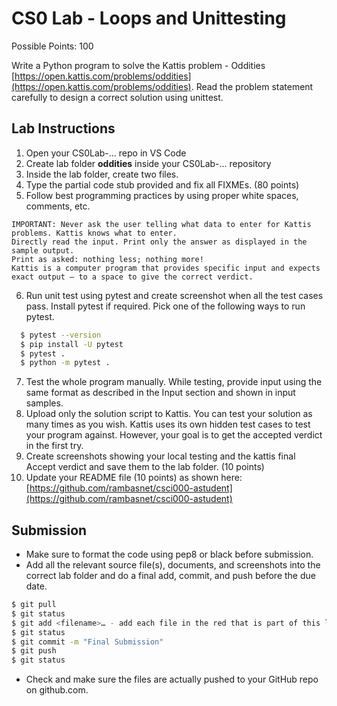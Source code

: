 # CS0 Lab - Loops and Unittesting

Possible Points: 100

Write a Python program to solve the Kattis problem - Oddities [https://open.kattis.com/problems/oddities](https://open.kattis.com/problems/oddities). Read the problem statement carefully to design a correct solution using unittest.

## Lab Instructions

1. Open your CS0Lab-... repo in VS Code
2. Create lab folder **oddities** inside your CS0Lab-... repository
3. Inside the lab folder, create two files.
4. Type the partial code stub provided and fix all FIXMEs. (80 points)
5. Follow best programming practices by using proper white spaces, comments, etc.

```note
IMPORTANT: Never ask the user telling what data to enter for Kattis problems. Kattis knows what to enter. 
Directly read the input. Print only the answer as displayed in the sample output. 
Print as asked: nothing less; nothing more!
Kattis is a computer program that provides specific input and expects exact output – to a space to give the correct verdict.
```

6. Run unit test using pytest and create screenshot when all the test cases pass. Install pytest if required. Pick one of the following ways to run pytest.

```bash
  $ pytest --version
  $ pip install -U pytest
  $ pytest .
  $ python -m pytest .
```

7. Test the whole program manually. While testing, provide input using the same format as described in the Input section and shown in input samples.
8. Upload only the solution script to Kattis. You can test your solution as many times as you wish. Kattis uses its own hidden test cases to test your program against. However, your goal is to get the accepted verdict in the first try.
9. Create screenshots showing your local testing and the kattis final Accept verdict and save them to the lab folder. (10 points)
10. Update your README file (10 points) as shown here: [https://github.com/rambasnet/csci000-astudent](https://github.com/rambasnet/csci000-astudent)

## Submission

- Make sure to format the code using pep8 or black before submission.
- Add all the relevant source file(s), documents, and screenshots into the correct lab folder and do a final add, commit, and push before the due date.

```bash
$ git pull
$ git status
$ git add <filename>… - add each file in the red that is part of this lab
$ git status
$ git commit -m "Final Submission"
$ git push
$ git status
```

- Check and make sure the files are actually pushed to your GitHub repo on github.com.
